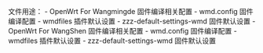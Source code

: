 文件用途：
	- OpenWrt For Wangmingde 固件编译相关配置
		- wmd.config 				固件编译配置
		- wmdfiles				插件默认设置
		- zzz-default-settings-wmd	固件默认设置
	- OpenWrt For WangShen 固件编译相关配置
		- wmd.config 				固件编译配置
		- wmdfiles				插件默认设置
		- zzz-default-settings-wmd	固件默认设置
		